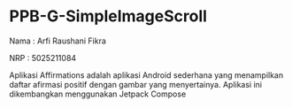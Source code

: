 # PPB-G-SimpleImageScroll

Nama : Arfi Raushani Fikra

NRP : 5025211084

Aplikasi Affirmations adalah aplikasi Android sederhana yang menampilkan daftar afirmasi positif dengan gambar yang menyertainya. Aplikasi ini dikembangkan menggunakan Jetpack Compose